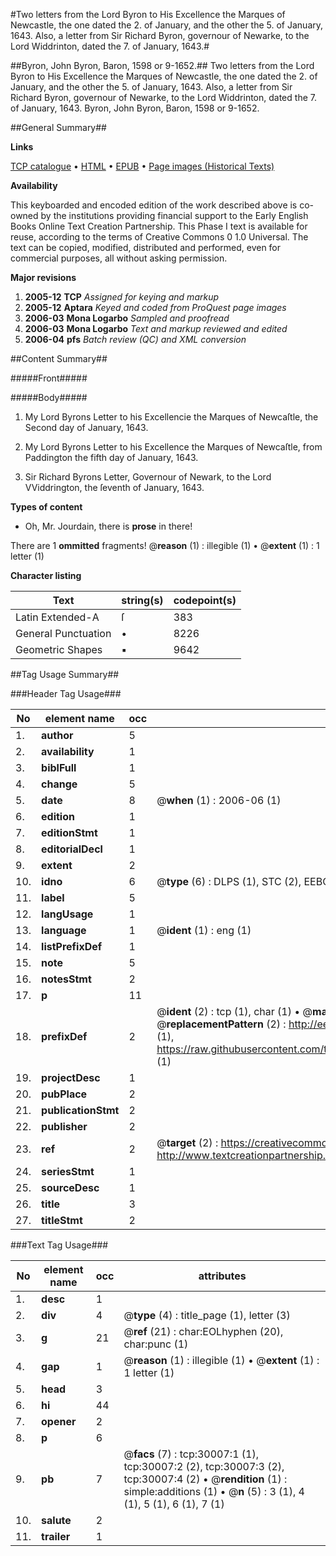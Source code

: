 #Two letters from the Lord Byron to His Excellence the Marques of Newcastle, the one dated the 2. of January, and the other the 5. of January, 1643. Also, a letter from Sir Richard Byron, governour of Newarke, to the Lord Widdrinton, dated the 7. of January, 1643.#

##Byron, John Byron, Baron, 1598 or 9-1652.##
Two letters from the Lord Byron to His Excellence the Marques of Newcastle, the one dated the 2. of January, and the other the 5. of January, 1643. Also, a letter from Sir Richard Byron, governour of Newarke, to the Lord Widdrinton, dated the 7. of January, 1643.
Byron, John Byron, Baron, 1598 or 9-1652.

##General Summary##

**Links**

[TCP catalogue](http://www.ota.ox.ac.uk/tcp/)  • 
[HTML](http://tei.it.ox.ac.uk/tcp/Texts-HTML/free/A30/A30819.html)  • 
[EPUB](http://tei.it.ox.ac.uk/tcp/Texts-EPUB/free/A30/A30819.epub) • 
[Page images (Historical Texts)](https://data.historicaltexts.jisc.ac.uk/view?pubId=eebo-99825621e&pageId=eebo-99825621e-30007-1)

**Availability**

This keyboarded and encoded edition of the
	       work described above is co-owned by the institutions
	       providing financial support to the Early English Books
	       Online Text Creation Partnership. This Phase I text is
	       available for reuse, according to the terms of Creative
	       Commons 0 1.0 Universal. The text can be copied,
	       modified, distributed and performed, even for
	       commercial purposes, all without asking permission.

**Major revisions**

1. __2005-12__ __TCP__ *Assigned for keying and markup*
1. __2005-12__ __Aptara__ *Keyed and coded from ProQuest page images*
1. __2006-03__ __Mona Logarbo__ *Sampled and proofread*
1. __2006-03__ __Mona Logarbo__ *Text and markup reviewed and edited*
1. __2006-04__ __pfs__ *Batch review (QC) and XML conversion*

##Content Summary##

#####Front#####

#####Body#####

1. My Lord Byrons Letter to his Excellencie
the Marques of Newcaſtle, the Second
day of January, 1643.

1. My Lord Byrons Letter to his Excellence the
Marques of Newcaſtle, from Paddington
the fifth day of January, 1643.

1. Sir Richard Byrons Letter, Governour of
Newark, to the Lord VViddrington, the
ſeventh of January, 1643.

**Types of content**

  * Oh, Mr. Jourdain, there is **prose** in there!

There are 1 **ommitted** fragments! 
 @__reason__ (1) : illegible (1)  •  @__extent__ (1) : 1 letter (1)

**Character listing**


|Text|string(s)|codepoint(s)|
|---|---|---|
|Latin Extended-A|ſ|383|
|General Punctuation|•|8226|
|Geometric Shapes|▪|9642|

##Tag Usage Summary##

###Header Tag Usage###

|No|element name|occ|attributes|
|---|---|---|---|
|1.|__author__|5||
|2.|__availability__|1||
|3.|__biblFull__|1||
|4.|__change__|5||
|5.|__date__|8| @__when__ (1) : 2006-06 (1)|
|6.|__edition__|1||
|7.|__editionStmt__|1||
|8.|__editorialDecl__|1||
|9.|__extent__|2||
|10.|__idno__|6| @__type__ (6) : DLPS (1), STC (2), EEBO-CITATION (1), PROQUEST (1), VID (1)|
|11.|__label__|5||
|12.|__langUsage__|1||
|13.|__language__|1| @__ident__ (1) : eng (1)|
|14.|__listPrefixDef__|1||
|15.|__note__|5||
|16.|__notesStmt__|2||
|17.|__p__|11||
|18.|__prefixDef__|2| @__ident__ (2) : tcp (1), char (1)  •  @__matchPattern__ (2) : ([0-9\-]+):([0-9IVX]+) (1), (.+) (1)  •  @__replacementPattern__ (2) : http://eebo.chadwyck.com/downloadtiff?vid=$1&page=$2 (1), https://raw.githubusercontent.com/textcreationpartnership/Texts/master/tcpchars.xml#$1 (1)|
|19.|__projectDesc__|1||
|20.|__pubPlace__|2||
|21.|__publicationStmt__|2||
|22.|__publisher__|2||
|23.|__ref__|2| @__target__ (2) : https://creativecommons.org/publicdomain/zero/1.0/ (1), http://www.textcreationpartnership.org/docs/. (1)|
|24.|__seriesStmt__|1||
|25.|__sourceDesc__|1||
|26.|__title__|3||
|27.|__titleStmt__|2||


###Text Tag Usage###

|No|element name|occ|attributes|
|---|---|---|---|
|1.|__desc__|1||
|2.|__div__|4| @__type__ (4) : title_page (1), letter (3)|
|3.|__g__|21| @__ref__ (21) : char:EOLhyphen (20), char:punc (1)|
|4.|__gap__|1| @__reason__ (1) : illegible (1)  •  @__extent__ (1) : 1 letter (1)|
|5.|__head__|3||
|6.|__hi__|44||
|7.|__opener__|2||
|8.|__p__|6||
|9.|__pb__|7| @__facs__ (7) : tcp:30007:1 (1), tcp:30007:2 (2), tcp:30007:3 (2), tcp:30007:4 (2)  •  @__rendition__ (1) : simple:additions (1)  •  @__n__ (5) : 3 (1), 4 (1), 5 (1), 6 (1), 7 (1)|
|10.|__salute__|2||
|11.|__trailer__|1||
